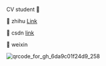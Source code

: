 CV student 👀

📗 zhihu [Link](https://www.zhihu.com/people/han-yu-shan-72-62) 

📕 csdn [link](https://blog.csdn.net/weixin_38673554?spm=1000.2115.3001.5343)

📘 weixin 

![qrcode_for_gh_6da9c01f24d9_258](https://user-images.githubusercontent.com/37036415/115333404-2de03200-a1cc-11eb-9171-298079b0afd4.jpg)


<!--
**CatOneTwo/CatOneTWO** is a ✨ _special_ ✨ repository because its `README.md` (this file) appears on your GitHub profile.

Here are some ideas to get you started:

- 🔭 I’m currently working on ...
- 🌱 I’m currently learning ...
- 👯 I’m looking to collaborate on ...
- 🤔 I’m looking for help with ...
- 💬 Ask me about ...
- 📫 How to reach me: ...
- 😄 Pronouns: ...
- ⚡ Fun fact: ...
-->

